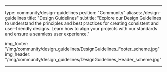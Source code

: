 

---
type: community/design-guidelines
position: "Community"
aliases: /design-guidelines
title: "Design Guidelines"
subtitle: "Explore our Design Guidelines to understand the principles and best practices for creating consistent and user-friendly designs. Learn how to align your projects with our standards and ensure a seamless user experience."

img_footer: "/img/community/design_guidelines/DesignGuidelines_Footer_scheme.jpg"
img_header: "/img/community/design_guidelines/DesignGuidelines_Header_scheme.jpg"

---

